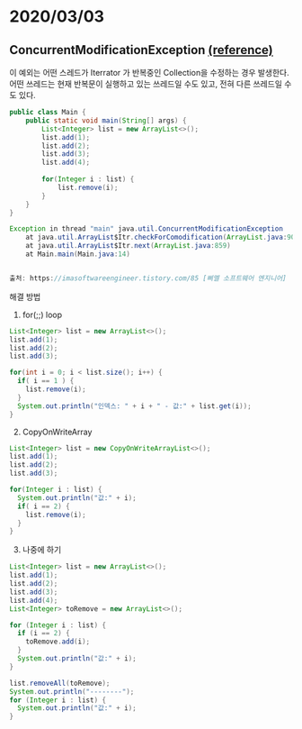 # 2020/03/03

## ConcurrentModificationException [(reference)](https://imasoftwareengineer.tistory.com/85)
이 예외는 어떤 스레드가 Iterrator 가 반복중인 Collection을 수정하는 경우 발생한다. 
어떤 쓰레드는 현재 반복문이 실행하고 있는 쓰레드일 수도 있고, 전혀 다른 쓰레드일 수도 있다. 

~~~java
public class Main {
    public static void main(String[] args) {
        List<Integer> list = new ArrayList<>();
        list.add(1);
        list.add(2);
        list.add(3);
        list.add(4);
        
        for(Integer i : list) {
            list.remove(i);
        }
    }
}

Exception in thread "main" java.util.ConcurrentModificationException
	at java.util.ArrayList$Itr.checkForComodification(ArrayList.java:909)
	at java.util.ArrayList$Itr.next(ArrayList.java:859)
	at Main.main(Main.java:14)


출처: https://imasoftwareengineer.tistory.com/85 [삐멜 소프트웨어 엔지니어]
~~~

해결 방법

1. for(;;) loop

~~~java
List<Integer> list = new ArrayList<>();
list.add(1);
list.add(2);
list.add(3);

for(int i = 0; i < list.size(); i++) {
  if( i == 1 ) {
    list.remove(i);
  }
  System.out.println("인덱스: " + i + " - 값:" + list.get(i));
}
~~~
2. CopyOnWriteArray

~~~java
List<Integer> list = new CopyOnWriteArrayList<>();
list.add(1);
list.add(2);
list.add(3);

for(Integer i : list) {
  System.out.println("값:" + i);
  if( i == 2) {
    list.remove(i);
  }
}
~~~
3. 나중에 하기

~~~java
List<Integer> list = new ArrayList<>();
list.add(1);
list.add(2);
list.add(3);
list.add(4);
List<Integer> toRemove = new ArrayList<>();

for (Integer i : list) {
  if (i == 2) {
    toRemove.add(i);
  }
  System.out.println("값:" + i);
}

list.removeAll(toRemove);
System.out.println("--------");
for (Integer i : list) {
  System.out.println("값:" + i);
}
~~~
